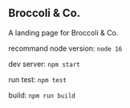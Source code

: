 ## Broccoli & Co.
A landing page for Broccoli & Co.

recommand node version: `node 16`

dev server:
`npm start`

run test:
`npm test`

build:
`npm run build`
